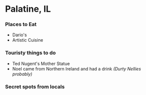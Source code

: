 # Palatine, IL

### Places to Eat
- Dario's
- Artistic Cuisine

### Touristy things to do
- Ted Nugent's Mother Statue
- Noel came from Northern Ireland and had a drink *(Durty Nellies probably)*

### Secret spots from locals
